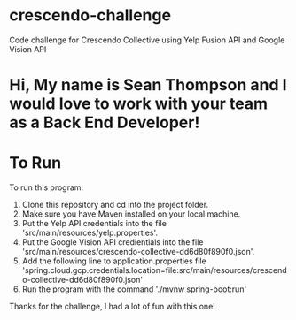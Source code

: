 # crescendo-challenge
Code challenge for Crescendo Collective using Yelp Fusion API and Google Vision API

<h1>Hi, My name is Sean Thompson and I would love to work with your team as a Back End Developer!</h1>

# To Run
To run this program: <br>
1. Clone this repository and cd into the project folder.<br>
2. Make sure you have Maven installed on your local machine.<br>
3. Put the Yelp API credentials into the file 'src/main/resources/yelp.properties'.<br>
4. Put the Google Vision API credientials into the file 'src/main/resources/crescendo-collective-dd6d80f890f0.json'.<br>
5. Add the following line to application.properties file 'spring.cloud.gcp.credentials.location=file:src/main/resources/crescendo-collective-dd6d80f890f0.json'<br>
6. Run the program with the command './mvnw spring-boot:run'<br>

Thanks for the challenge, I had a lot of fun with this one!
